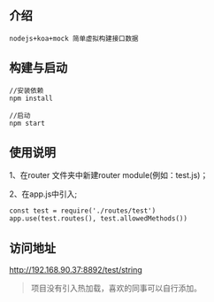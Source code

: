 ## 介绍
    nodejs+koa+mock 简单虚拟构建接口数据

## 构建与启动

```
//安装依赖
npm install

//启动
npm start
```

## 使用说明

1、在router 文件夹中新建router module(例如：test.js)；

2、在app.js中引入;
```
const test = require('./routes/test')
app.use(test.routes(), test.allowedMethods())
```

## 访问地址
http://192.168.90.37:8892/test/string
> 项目没有引入热加载，喜欢的同事可以自行添加。